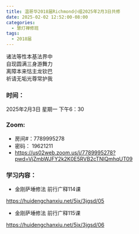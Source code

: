 ```yaml
---
title: 温哥华2018届Richmond小组2025年2月3日共修
date: 2025-02-02 12:52:00-08:00
categories:
  - 慧灯禅修班
tags:
  - 2018届
---
```

诸法等性本基法界中\
自现圆满三身游舞力\
离障本来怙主龙钦巴\
祈请无垢光尊常护我

### 时间：

2025年2月3日 星期一 下午6：30

### Zoom:

* 房间#：7789995278
* 密码： 19621211
* <https://us02web.zoom.us/j/7789995278?pwd=VjZmbWJFY2k2K0E5RVB2cTNIQmhqUT09>

### 学习内容：

* 金刚萨埵修法 前行广释114课

<https://huidengchanxiu.net/5jx/3jgsd/05>

* 金刚萨埵修法 前行广释115课

<https://huidengchanxiu.net/5jx/3jgsd/06>
